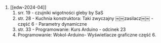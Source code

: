1. [[edw-2024-04]]
	1. srr. 19 - czujniki wigotności gleby by SaS
	2. str. 28 - Kuchnia konstruktora: Taki zwyczajny ￼￼zasilacz￼￼ - część 6 - Parametry dynamiczne
	3. str. 33 - Programowanie: Kurs Arduino - odcinek 23
	4. Programowanie: Wokol-Arduino- Wyświetlacze graficzne część 6.